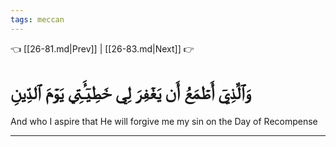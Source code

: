 ```yaml
---
tags: meccan
---
```


👈 [[26-81.md|Prev]] | [[26-83.md|Next]] 👉

# وَٱلَّذِيٓ أَطۡمَعُ أَن يَغۡفِرَ لِي خَطِيٓـَٔتِي يَوۡمَ ٱلدِّينِ

And who I aspire that He will forgive me my sin on the Day of Recompense

---

